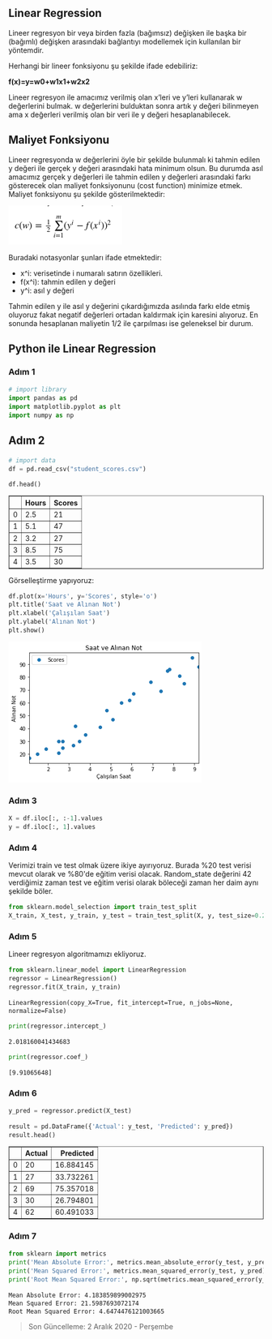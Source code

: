 ## Linear Regression

Lineer regresyon bir veya birden fazla (bağımsız) değişken ile başka bir (bağımlı) değişken arasındaki bağlantıyı modellemek için kullanılan bir yöntemdir. 

Herhangi bir lineer fonksiyonu şu şekilde ifade edebiliriz:

**f(x)=y=w0+w1x1+w2x2**

Lineer regresyon ile amacımız verilmiş olan x’leri ve y’leri kullanarak w değerlerini bulmak. w değerlerini bulduktan sonra artık y değeri bilinmeyen ama x değerleri verilmiş olan bir veri ile y değeri hesaplanabilecek.

## Maliyet Fonksiyonu

Lineer regresyonda w değer­lerini öyle bir şek­ilde bulun­malı ki tah­min edilen y değeri ile gerçek y değeri arasın­daki hata min­i­mum olsun. Bu durumda asıl amacımız gerçek y değer­leri ile tah­min edilen y değer­leri arasın­daki farkı göstere­cek olan maliyet fonksiy­onunu (cost func­tion) min­i­mize etmek. Maliyet fonksiy­onu şu şek­ilde gösterilmektedir:

![title](maliyet_fonksiyonu.png)

Buradaki nota­sy­on­lar şun­ları ifade etmektedir:

* x^i: verisetinde i numar­alı satırın özel­lik­leri.
* f(x^i): tah­min edilen y değeri
* y^i: asıl y değeri

Tah­min edilen y ile asıl y değerini çıkardığımızda asılında farkı elde etmiş oluy­oruz fakat negatif değer­leri ortadan kaldır­mak için karesini alıy­oruz. En sonunda hesa­planan maliyetin 1/2 ile çarpıl­ması ise gelenek­sel bir durum.

## Python ile Linear Regression

### Adım 1


```python
# import library
import pandas as pd
import matplotlib.pyplot as plt
import numpy as np
```

## Adım 2


```python
# import data
df = pd.read_csv("student_scores.csv")
```


```python
df.head()
```




<div>
<style scoped>
    .dataframe tbody tr th:only-of-type {
        vertical-align: middle;
    }

    .dataframe tbody tr th {
        vertical-align: top;
    }

    .dataframe thead th {
        text-align: right;
    }
</style>
<table border="1" class="dataframe">
  <thead>
    <tr style="text-align: right;">
      <th></th>
      <th>Hours</th>
      <th>Scores</th>
    </tr>
  </thead>
  <tbody>
    <tr>
      <td>0</td>
      <td>2.5</td>
      <td>21</td>
    </tr>
    <tr>
      <td>1</td>
      <td>5.1</td>
      <td>47</td>
    </tr>
    <tr>
      <td>2</td>
      <td>3.2</td>
      <td>27</td>
    </tr>
    <tr>
      <td>3</td>
      <td>8.5</td>
      <td>75</td>
    </tr>
    <tr>
      <td>4</td>
      <td>3.5</td>
      <td>30</td>
    </tr>
  </tbody>
</table>
</div>



Görselleştirme yapıyoruz:


```python
df.plot(x='Hours', y='Scores', style='o')
plt.title('Saat ve Alınan Not')
plt.xlabel('Çalışılan Saat')
plt.ylabel('Alınan Not')
plt.show()
```


![png](linear_regression_files/linear_regression_15_0.png)


### Adım 3


```python
X = df.iloc[:, :-1].values
y = df.iloc[:, 1].values
```

### Adım 4

Verimizi train ve test olmak üzere ikiye ayırıyoruz. Burada %20 test verisi mevcut olarak ve %80'de eğitim verisi olacak. Random_state değerini 42 verdiğimiz zaman test ve eğitim verisi olarak böleceği zaman her daim aynı şekilde böler.


```python
from sklearn.model_selection import train_test_split
X_train, X_test, y_train, y_test = train_test_split(X, y, test_size=0.2, random_state=42)
```

### Adım 5

Lineer regresyon algoritmamızı ekliyoruz.


```python
from sklearn.linear_model import LinearRegression
regressor = LinearRegression()
regressor.fit(X_train, y_train)
```




    LinearRegression(copy_X=True, fit_intercept=True, n_jobs=None, normalize=False)




```python
print(regressor.intercept_)
```

    2.018160041434683



```python
print(regressor.coef_)
```

    [9.91065648]


### Adım 6


```python
y_pred = regressor.predict(X_test)
```


```python
result = pd.DataFrame({'Actual': y_test, 'Predicted': y_pred})
result.head()
```




<div>
<style scoped>
    .dataframe tbody tr th:only-of-type {
        vertical-align: middle;
    }

    .dataframe tbody tr th {
        vertical-align: top;
    }

    .dataframe thead th {
        text-align: right;
    }
</style>
<table border="1" class="dataframe">
  <thead>
    <tr style="text-align: right;">
      <th></th>
      <th>Actual</th>
      <th>Predicted</th>
    </tr>
  </thead>
  <tbody>
    <tr>
      <td>0</td>
      <td>20</td>
      <td>16.884145</td>
    </tr>
    <tr>
      <td>1</td>
      <td>27</td>
      <td>33.732261</td>
    </tr>
    <tr>
      <td>2</td>
      <td>69</td>
      <td>75.357018</td>
    </tr>
    <tr>
      <td>3</td>
      <td>30</td>
      <td>26.794801</td>
    </tr>
    <tr>
      <td>4</td>
      <td>62</td>
      <td>60.491033</td>
    </tr>
  </tbody>
</table>
</div>



### Adım 7


```python
from sklearn import metrics
print('Mean Absolute Error:', metrics.mean_absolute_error(y_test, y_pred))
print('Mean Squared Error:', metrics.mean_squared_error(y_test, y_pred))
print('Root Mean Squared Error:', np.sqrt(metrics.mean_squared_error(y_test, y_pred)))
```

    Mean Absolute Error: 4.183859899002975
    Mean Squared Error: 21.5987693072174
    Root Mean Squared Error: 4.6474476121003665


> Son Güncelleme: 2 Aralık 2020 - Perşembe
